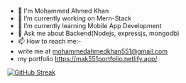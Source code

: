 <!--
## Hi there 👋

**mak0551/mak0551** is a ✨ _special_ ✨ repository because its `README.md` (this file) appears on your GitHub profile.

Here are some ideas to get you started:
- 😄 Pronouns: ...
- ⚡ Fun fact: ...
- 🤔 I’m looking for help with ...
- 👯 I’m looking to collaborate on ...
-->
- 👋 I'm Mohammed Ahmed Khan
- 🔭 I’m currently working on Mern-Stack
- 🌱 I’m currently learning Mobile App Development
- 💬 Ask me about Backend(Nodejs, expressjs, mongodb)
- 📫 How to reach me:-
- write me at mohammedahmedkhan551@gmail.com
- my portfolio https://mak551portfolio.netlify.app/

[![GitHub Streak](https://streak-stats.demolab.com/?user=mak0551&theme=highcontrast&hide_border=true)](https://git.io/streak-stats)
